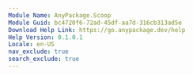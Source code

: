 ```yaml
---
Module Name: AnyPackage.Scoop
Module Guid: bc4720f6-72ad-45df-aa7d-316cb313ad5e
Download Help Link: https://go.anypackage.dev/help
Help Version: 0.1.0.1
Locale: en-US
nav_exclude: true
search_exclude: true
---
```

